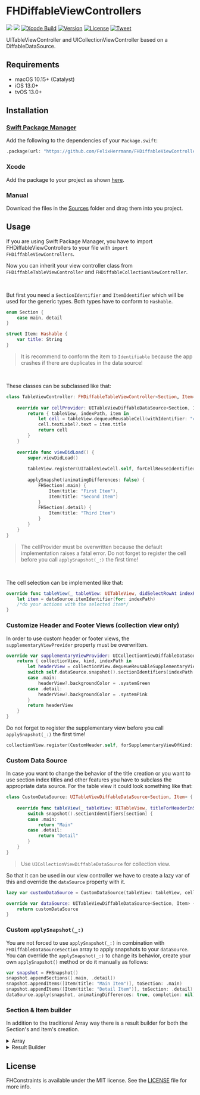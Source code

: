 # FHDiffableViewControllers

[![](https://img.shields.io/endpoint?url=https%3A%2F%2Fswiftpackageindex.com%2Fapi%2Fpackages%2FFelixHerrmann%2FFHDiffableViewControllers%2Fbadge%3Ftype%3Dswift-versions)](https://swiftpackageindex.com/FelixHerrmann/FHDiffableViewControllers)
[![](https://img.shields.io/endpoint?url=https%3A%2F%2Fswiftpackageindex.com%2Fapi%2Fpackages%2FFelixHerrmann%2FFHDiffableViewControllers%2Fbadge%3Ftype%3Dplatforms)](https://swiftpackageindex.com/FelixHerrmann/FHDiffableViewControllers)
[![Xcode Build](https://github.com/FelixHerrmann/FHDiffableViewControllers/actions/workflows/xcodebuild.yml/badge.svg)](https://github.com/FelixHerrmann/FHDiffableViewControllers/actions/workflows/xcodebuild.yml)
[![Version](https://img.shields.io/github/v/release/FelixHerrmann/FHDiffableViewControllers)](https://github.com/FelixHerrmann/FHDiffableViewControllers/releases)
[![License](https://img.shields.io/github/license/FelixHerrmann/FHDiffableViewControllers)](https://github.com/FelixHerrmann/FHDiffableViewControllers/blob/master/LICENSE)
[![Tweet](https://img.shields.io/twitter/url?style=social&url=https%3A%2F%2Fgithub.com%2FFelixHerrmann%2FFHDiffableViewControllers)](https://twitter.com/intent/tweet?text=Wow:&url=https%3A%2F%2Fgithub.com%2FFelixHerrmann%2FFHDiffableViewControllers)

UITableViewController and UICollectionViewController based on a DiffableDataSource.


## Requirements
- macOS 10.15+ (Catalyst)
- iOS 13.0+
- tvOS 13.0+


## Installation

### [Swift Package Manager](https://swift.org/package-manager/)

Add the following to the dependencies of your `Package.swift`:

```swift
.package(url: "https://github.com/FelixHerrmann/FHDiffableViewControllers.git", from: "x.x.x")
```

### Xcode

Add the package to your project as shown [here](https://developer.apple.com/documentation/swift_packages/adding_package_dependencies_to_your_app).

### Manual

Download the files in the [Sources](/Sources) folder and drag them into you project.


## Usage

If you are using Swift Package Manager, you have to import FHDiffableViewControllers to your file with `import FHDiffableViewControllers`.

Now you can inherit your view controller class from `FHDiffableTableViewController` and `FHDiffableCollectionViewController`. 

<br>

But first you need a `SectionIdentifier` and `ItemIdentifier` which will be used for the generic types. Both types have to conform to `Hashable`.

```swift
enum Section {
    case main, detail
}

struct Item: Hashable {
    var title: String
}
```
> It is recommend to conform the item to `Identifiable` because the app crashes if there are duplicates in the data source!

<br>

These classes can be subclassed like that:

```swift
class TableViewController: FHDiffableTableViewController<Section, Item> {
    
    override var cellProvider: UITableViewDiffableDataSource<Section, Item>.CellProvider {
        return { tableView, indexPath, item in
            let cell = tableView.dequeueReusableCell(withIdentifier: "cell", for: indexPath)
            cell.textLabel?.text = item.title
            return cell
        }
    }
    
    override func viewDidLoad() {
        super.viewDidLoad()
        
        tableView.register(UITableViewCell.self, forCellReuseIdentifier: "cell")
        
        applySnapshot(animatingDifferences: false) {
            FHSection(.main) {
                Item(title: "First Item"),
                Item(title: "Second Item")
            }
            FHSection(.detail) {
                Item(title: "Third Item")
            }
        }
    }
}
```

> The cellProvider must be overwritten because the default implementation raises a fatal error.
> Do not forget to register the cell before you call `applySnapshot(_:)` the first time!

<br>

The cell selection can be implemented like that:

```swift
override func tableView(_ tableView: UITableView, didSelectRowAt indexPath: IndexPath) {
    let item = dataSource.itemIdentifier(for: indexPath)
    /*do your actions with the selected item*/
}
```

### Customize Header and Footer Views (collection view only)

In order to use custom header or footer views, the `supplementaryViewProvider` property must be overwritten.

```swift 
override var supplementaryViewProvider: UICollectionViewDiffableDataSource<Section, Item>.SupplementaryViewProvider? {
    return { collectionView, kind, indexPath in
        let headerView = collectionView.dequeueReusableSupplementaryView(ofKind: kind, withReuseIdentifier: "customHeader", for: indexPath) as? CustomHeader
        switch self.dataSource.snapshot().sectionIdentifiers[indexPath.section] {
        case .main:
            headerView?.backgroundColor = .systemGreen
        case .detail:
            headerView?.backgroundColor = .systemPink
        }
        return headerView
    }
}
```

Do not forget to register the supplementary view before you call `applySnapshot(_:)` the first time!

```swift
collectionView.register(CustomHeader.self, forSupplementaryViewOfKind: UICollectionView.elementKindSectionHeader, withReuseIdentifier: "customHeader")
```

### Custom Data Source

In case you want to change the behavior of the title creation or you want to use section index titles and other features you have to subclass the appropriate data source. For the table view it could look something like that:

```swift
class CustomDataSource: UITableViewDiffableDataSource<Section, Item> {
    
    override func tableView(_ tableView: UITableView, titleForHeaderInSection section: Int) -> String? {
        switch snapshot().sectionIdentifiers[section] {
        case .main:
            return "Main"
        case .detail:
            return "Detail"
        }
    }
}
```

> Use `UICollectionViewDiffableDataSource` for collection view.

So that it can be used in our view controller we have to create a lazy var of this and override the `dataSource` property with it.

```swift
lazy var customDataSource = CustomDataSource(tableView: tableView, cellProvider: cellProvider)

override var dataSource: UITableViewDiffableDataSource<Section, Item> {
    return customDataSource
}
```

### Custom `applySnapshot(_:)`

You are not forced to use `applySnapshot(_:)` in combination with `FHDiffableDataSourceSection` array to apply snapshots to your `dataSource`. You can override the `applySnapshot(_:)` to change its behavior, create your own `applySnapshot()` method or do it manually as follows:

```swift
var snapshot = FHSnapshot()
snapshot.appendSections([.main, .detail])
snapshot.appendItems([Item(title: "Main Item")], toSection: .main)
snapshot.appendItems([Item(title: "Detail Item")], toSection: .detail)
dataSource.apply(snapshot, animatingDifferences: true, completion: nil)
```

### Section & Item builder

In addition to the traditional Array way there is a result builder for both the Section's and Item's creation.

<details>
  <summary>Array</summary>

  ```swift
  applySnapshot([
      FHSection(.main, items: [
          Item(title: "First Item"),
          Item(title: "Second Item"),
      ]),
      FHSection(.detail, items: [
          Item(title: "Third Item"),
      ]),
  ])
  ```
</details>

<details>
  <summary>Result Builder</summary>

  ```swift
  applySnapshot {
      FHSection(.main) {
          Item(title: "First Item")
          Item(title: "Second Item")
      }
      FHSection(.detail) {
          Item(title: "Third Item")
      }
  }
  ```
</details>

## License

FHConstraints is available under the MIT license. See the [LICENSE](/LICENSE) file for more info.
